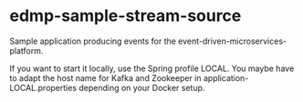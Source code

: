 # edmp-sample-stream-source
Sample application producing events for the event-driven-microservices-platform.

If you want to start it locally, use the Spring profile LOCAL. You maybe have to adapt the host name for Kafka and Zookeeper in application-LOCAL.properties depending on your Docker setup.
